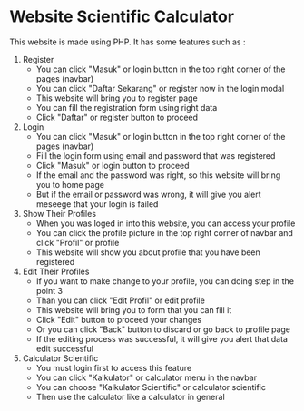 # Website Scientific Calculator

This website is made using PHP. It has some features such as :
1. Register 
    - You can click "Masuk" or login button in the top right corner of the pages (navbar)
    - You can click "Daftar Sekarang" or register now in the login modal
    - This website will bring you to register page
    - You can fill the registration form using right data
    - Click "Daftar" or register button to proceed  
2. Login
    - You can click "Masuk" or login button in the top right corner of the pages (navbar)
    - Fill the login form using email and password that was registered
    - Click "Masuk" or login button to proceed
    - If the email and the password was right, so this website will bring you to home page
    - But if the email or password was wrong, it will give you alert meseege that your login is failed
3. Show Their Profiles
    - When you was loged in into this website, you can access your profile
    - You can click the profile picture in the top right corner of navbar and click "Profil" or profile
    - This website will show you about profile that you have been registered
4. Edit Their Profiles
    - If you want to make change to your profile, you can doing step in the point 3
    - Than you can click "Edit Profil" or edit profile
    - This website will bring you to form that you can fill it
    - Click "Edit" button to proceed your changes
    - Or you can click "Back" button to discard or go back to profile page
    - If the editing process was successful, it will give you alert that data edit successful
5. Calculator Scientific
    - You must login first to access this feature
    - You can click "Kalkulator" or calculator menu in the navbar
    - You can choose "Kalkulator Scientific" or calculator scientific 
    - Then use the calculator like a calculator in general